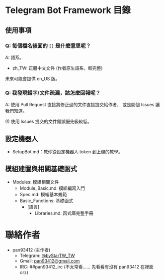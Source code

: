 # Telegram Bot Framework 目錄
## 使用事項
### Q: 每個檔名後面的 `[]` 是什麼意思呢？
A: 語系。

- zh_TW: 正體中文文件 (作者原生語系，較完整)

未來可能會提供 en_US 版。

### Q: 我發現錯字/文件疏漏，該怎麼回報呢？
A: 使用 Pull Request 直接將修正過的文件直接提交給作者，
   或是開個 Issues 讓我們知道。

(!) 使用 Issues 提交的文件錯誤優先級較低。

## 設定機器人
- SetupBot.md：教你從設定機器人 token 到上線的教學。

## 模組建置與相關基礎函式
- Modules: 模組相關文件
  - Module_Basic.md: 模組編寫入門
  - Spec.md: 模組基本規範
  - Basic_Functions: 基礎函式
    - [語言]
        - Libraries.md: 函式庫完整手冊

# 聯絡作者
- pan93412 (主作者)
  - Telegram: [@byStarTW_TW](https://t.me/byStarTW_TW)
  - Gmail: <pan93412@gmail.com>
  - IRC: ##pan93412_irc (不太常看…… 先看看有沒有 pan93412 在裡面 orz)
